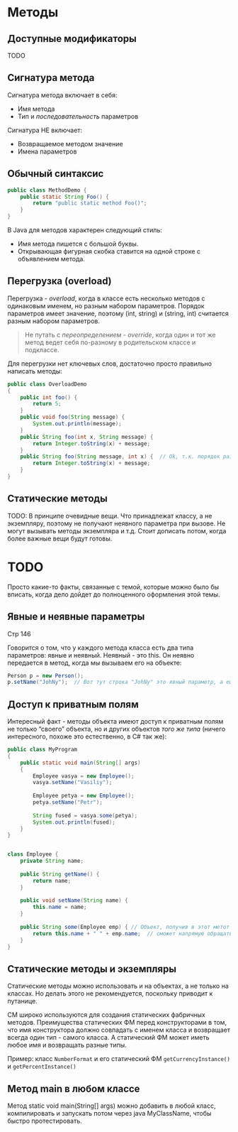 # Методы

## Доступные модификаторы

TODO

## Сигнатура метода

Сигнатура метода включает в себя:

- Имя метода
- Тип и *последовательность* параметров

Сигнатура НЕ включает:

- Возвращаемое методом значение
- Имена параметров

## Обычный синтаксис

```java
public class MethodDemo {
    public static String Foo() {
        return "public static method Foo()";
    }
}
```

В Java для методов характерен следующий стиль:

* Имя метода пишется с большой буквы.
* Открывающая фигурная скобка ставится на одной строке с объявлением метода.

## Перегрузка (overload)

Перегрузка - *overload*, когда в классе есть несколько методов с одинаковым именем, но разным набором параметров. Порядок параметров имеет значение, поэтому (int, string) и (string, int) считается разным набором параметров.

> Не путать с *переопределением - override*, когда один и тот же метод ведет себя по-разному в родительском классе и подклассе.

Для перегрузки нет ключевых слов, достаточно просто правильно написать методы:

```java
public class OverloadDemo
{
    public int foo() {
        return 5;
    }
    public void foo(String message) {
        System.out.println(message);
    }
    public String foo(int x, String message) {
        return Integer.toString(x) + message;
    }
    public String foo(String message, int x) {  // Ok, т.к. порядок разный
        return Integer.toString(x) + message;
    }
}
```



## Статические методы

TODO: В принципе очевидные вещи. Что принадлежат классу, а не экземпляру, поэтому не получают неявного параметра при вызове.  Не могут вызывать методы экземпляра и т.д. Стоит дописать потом, когда более важные вещи будут готовы.

# TODO

Просто какие-то факты, связанные с темой, которые можно было бы вписать, когда дело дойдет до полноценного оформления этой темы.

## Явные и неявные параметры

Стр 146

Говорится о том, что у каждого метода класса есть два типа параметров:  явные и неявный. Неявный - это this. Он неявно передается в метод, когда мы вызываем его на объекте:

```java
Person p = new Person();
p.setName("JohNy");  // Вот тут строка "JohNy" это явный параметр, а еще туда передастся ссылка на объект, которая будет доступна через this
```



## Доступ к приватным полям

Интересный факт - методы объекта имеют доступ к приватным полям не только “своего” объекта, но и других объектов *того же типа* (ничего интересного, похоже это естественно, в C# так же):

```java
public class MyProgram
{
    public static void main(String[] args)
    {
        Employee vasya = new Employee();
        vasya.setName("Vasiliy");
        
        Employee petya = new Employee();
        petya.setName("Petr");
        
        String fused = vasya.some(petya);
        System.out.println(fused);
    }
}


class Employee {
    private String name;
    
    public String getName() {
        return name;
    }
    
    public void setName(String name) {
        this.name = name;
    }
    
    public String some(Employee emp) { // Объект, получив в этот метот агрумент такого же типа,
        return this.name + " " + emp.name;  // сможет напрямую обращаться к приватному полю
    }
}
```



## Статические методы и экземпляры

Статические методы можно использовать и на объектах, а не только на классах. Но делать этого не рекомендуется, поскольку приводит к путанице.

СМ широко используются для создания статических фабричных методов. Преимущества статических ФМ перед конструкторами в том, что имя конструктора должно совпадать с именем класса и возвращает всегда один тип - самого класса. А статический ФМ может иметь любое имя и возвращать разные типы.

Пример: класс `NumberFormat` и его статический ФМ `getCurrencyInstance()` и `getPercentInstance()`

## Метод main в любом классе

Метод static void main(String[] args) можно добавить в любой класс, компилировать и запускать потом через java MyClassName, чтобы быстро протестировать.